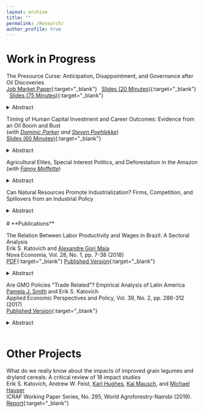 ```yaml
---
layout: archive
title: ""
permalink: /Research/
author_profile: true
---
```

# **Work in Progress**<br/>

The Presource Curse: Anticipation, Disappointment, and Governance after Oil Discoveries <br/>
[Job Market Paper](/files/Katovich_PresourceCurse.pdf){:target="_blank"} &nbsp; [Slides (20 Minutes)](/files/Katovich_LACEA_2021.pdf){:target="_blank"} &nbsp; [Slides (75 Minutes)](/files/Katovich_PresourceCurse_JobTalk.pdf){:target="_blank"} <br/>
<details><summary>Abstract</summary>
Resource discoveries are often followed by long delays and heterogeneous production realizations. Some discoveries lead to vast windfalls while others never produce. This uncertainty creates challenges for governance: policymakers may alter present behavior in anticipation of future revenues or struggle to adapt to disappointed expectations. I exploit quasi-experimental subnational variation to estimate causal effects of offshore oil and gas discoveries on local governments in Brazil. Using an original geolocated dataset of 179 major discovery announcements, I estimate dynamic effects of discoveries on municipal public finances, public goods provision, and political competition, selection, and patronage. I develop a forecasting model to document that most municipalities (30 of 48) affected by discoveries ultimately fail to receive the revenues they could have expected. Relative to never-treated controls, these disappointed places suffer significant declines in per capita investment and public goods spending after ten years. In contrast, municipalities where discoveries are realized enjoy significant growth in per capita revenues and spending, but do not invest in economic diversification or improve public goods provision. My findings show how local governments and politicians respond to shocks to expectations and revenues across time. Methodologically, I highlight the importance of accounting for dynamic treatment effects and heterogeneity in discovery realizations after discovery announcements.  <br/>
</details> 


Timing of Human Capital Investment and Career Outcomes: Evidence from an Oil Boom and Bust  <br/> (_with [Dominic Parker](https://aae.wisc.edu/dparker/) and [Steven Poehlekke](https://unidirectory.auckland.ac.nz/profile/steven-poelhekke)_) <br/>
[Slides (60 Minutes)](/files/Brazil_Oil_Boom_UWPresentation_2021_10.pdf){:target="_blank"}<br/>
<details><summary>Abstract</summary>
How are workers' careers shaped by exposure to a volatile sector? Drawing
on employer-employee linked panel data covering the universe of formal workers in Brazil between 2003-
2017, we identify workers who are poached or newly hired into oil-linked sectors (direct, upstream, and
downstream) during periods of oil boom and bust. We estimate
dynamic effects of exposure to the oil sector on wages, employment, promotion, and lifetime
formal earnings, relative to (extremely) closely matched counterfactual workers who are poached or newly
hired into other sectors at the same time. Results show that timing of entry into oil matters: workers hired
into oil-linked sectors at the beginning of Brazil's oil boom earn significantly more than matched workers
hired into other sectors; workers hired immediately prior to or during busts suffer significant earnings and
employment penalties. Furthermore, exposure to oil exerts dramatically heterogeneous effects on
workers of differing education levels. High education workers earn more during boom years and are retained
by firms during busts. Lower education workers never enjoy signifcant gains during the boom and are
laid off during busts. Exploiting a complementary dataset on oil-linked graduates
from higher education programs in Brazil, we document that the oil boom period was accompanied by rapid growth in oil-linked human capital investment, driven by growth in private-sector technical training programs.<br/>
</details> 

Agricultural Elites, Special Interest Politics, and Deforestation in the Amazon <br/> (_with [Fanny Moffette](https://fannymoffette.com/)_)
<details><summary>Abstract</summary>
When economic incentives to clear land for agriculture run up against centralized efforts to
combat deforestation, do local politicians intercede to promote their own economic interests or those of their
campaign supporters? How does the behavior of local politicians and special interest groups change when
centralized enforcement efforts are relaxed? By combining comprehensive land registries for the Brazilian
Amazon, data on local political candidates and campaign donors in five municipal elections between 2000-
2016, and satellite data on deforestation and land use, we construct an original panel dataset of annual tree
cover loss on properties belonging to political candidates and campaign donors in the Brazilian Amazon
between 2000-2020. Drawing on this dataset, we estimate event studies around close municipal elections
to explore whether landowning candidates increase deforestation on their own properties before or after
winning an election, and whether successful candidates reward landowning donors by allowing them to
deforest more. Our findings inform debates over the decentralization of resource governance, elite capture,
and resource conservation policy.<br/>
</details> 

Can Natural Resources Promote Industrialization? Firms, Competition, and Spillovers from an Industrial Policy <br/>
<details><summary>Abstract</summary>
Governments in low and middle-income countries frequently intervene in markets to promote industrial development and diversification away from resource dependence. These interventions, known as industrial policies, are often hotly debated, but empirical evidence of their efficacy and underlying mechanisms is thin. I evaluate a common type of industrial policy–a local content requirement (LCR)–which requires multinational firms to source a percentage of their inputs from local suppliers. Using firm-level panel data from Brazil, I measure whether an LCR for the oil sector increased manufacturing firm growth, innovation, and productivity among upstream input-suppliers. Competition is often considered one of the primary mechanisms underlying successful industrial policies. I measure whether targeted firms in more competitive subsectors exhibit higher productivity growth relative to firms in less competitive subsectors after introduction of the policy. Another major justification of industrial policies is their potential to create positive spillovers. By measuring supply-chain linkages and geographical distance between targeted and non-targeted firms, I estimate spillover effects of the LCR on the broader manufacturing sector. My study takes advantage of uniquely detailed and extensive panel micro-data, including a nearly-complete list of firms treated by the Brazilian LCR. Findings will reveal mechanisms underlying the success or failure of a widely used industrial policy, with direct implications for low and middle-income countries implementing LCRs for resource sectors.  <br/>
</details> 

<br/>
# **Publications**<br/>

The Relation Between Labor Productivity and Wages in Brazil: A Sectoral Analysis <br/>
Erik S. Katovich and [Alexandre Gori Maia](https://www4.eco.unicamp.br/docentes/gori/)<br/>
Nova Economia, Vol. 28, No. 1, pp. 7-38 (2018)<br/>
[PDF](/files/Katovich_Maia_NovaEconomia.pdf){:target="_blank"} [Published Version](https://doi.org/10.1590/0103-6351/3943){:target="_blank"} <br/>
<details><summary>Abstract</summary>
Labor productivity is a crucial long-run determinant of real wages. Nonetheless, wage and productivity dynamics often diverge in practice due to a range of economic and institutional factors. This study analyzes the relation between the dynamics of labor productivity and wages in Brazil from 1996 to 2014, and adopts a sectoral perspective to account for divergent trends among economic sectors. Analyses are based on pooled data drawn from the National Accounts and the Pesquisa Nacional por Amostra de Domicílios, and hierarchical data models are estimated to assess the impacts of state- and sector-level factors on individuals’ wages. Results indicate that productivity is significantly positively associated with wage levels for all economic sectors, but that institutional factors such as labor formalization and minimum wage exert equally significant impacts, suggesting that wage growth over the 1996-2014 period was as much the result of institutional changes as of transformation of Brazil’s productive structure.<br/>
</details> 

Are GMO Policies "Trade Related"? Empirical Analysis of Latin America <br/>
[Pamela J. Smith](https://www.apec.umn.edu/people/pamela-smith) and Erik S. Katovich<br/>
Applied Economic Perspectives and Policy, Vol. 39, No. 2, pp. 286-312 (2017)<br/>
[Published Version](https://doi.org/10.1093/aepp/ppw021){:target="_blank"} <br/>
<details><summary>Abstract</summary>
This paper empirically examines whether GMO policies are “trade related” for countries in Latin America (LA). First, we use the Balassa index to assess the “revealed comparative advantage” of LA countries. We find that LA countries have a revealed comparative advantage in GMO industries relative to the world, and that intra-regional trade in these industries is modest relative to external trade. Second, we estimate the Gravity model to examine the effects of importers’ GMO policies on Argentina and Brazil’s bilateral exports of soybeans and maize. We find that strong GMO policies in importers have a negative effect on Argentina’s bilateral exports of soybeans (an industry and country with historically high GMO content). Further, we find that past GMO policies are a strong determinant of Argentina’s future bilateral exports, and that the negative trade effects of strong GMO policies are increasing over time. In contrast, we find a weaker relationship between the GMO policies of importers and Brazil’s bilateral exports (consistent with Brazil’s more recent increases in GMO content). These findings for Argentina and Brazil provide a benchmark for other developing countries that are looking for guidance on servicing trading partners with diverse GMO policies.</details> <br/>

# **Other Projects**<br/>

What do we really know about the impacts of improved grain legumes and dryland cereals: A critical review of 18 impact studies<br/>
Erik S. Katovich, Andrew W. Feist, [Karl Hughes](http://worldagroforestry.org/staff/karl-hughes), [Kai Mausch](http://worldagroforestry.org/staff/kai-mausch), and [Michael Hauser](https://www.icrisat.org/team/dr-michael-hauser/)<br/>
ICRAF Working Paper Series, No. 295, World Agroforestry-Nairobi (2019).<br/>
[Report](http://apps.worldagroforestry.org/downloads/Publications/PDFS/WP19006.pdf){:target="_blank"}



